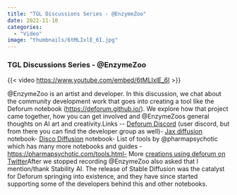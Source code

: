 ```yaml
---
title: "TGL Discussions Series - @EnzymeZoo"
date: 2022-11-10
categories: 
  - "Video"
image: "thumbnails/6tMLIxlE_6I.jpg"
---
```


### TGL Discussions Series - @EnzymeZoo

{{< video https://www.youtube.com/embed/6tMLIxlE_6I >}}

@EnzymeZoo is an artist and developer. In this discussion, we chat about the community development work that goes into creating a tool like the Deforum notebook (https://deforum.github.io/). We explore how that project came together, how you can get involved and @EnzymeZoos general thoughts on AI art and creativity.Links -- [Deforum Discord](https://discord.gg/deforum) (user discord, but from there you can find the developer group as well)- [Jax diffusion](https://colab.research.google.com/github/huemin-art/jax-guided-diffusion/blob/v2.7/Huemin/Jax/Diffusion/2/7.ipynb) notebook- [Disco Diffusion](https://colab.research.google.com/github/alembics/disco-diffusion/blob/main/Disco/Diffusion.ipynb) notebook- List of tools by @pharmapsychotic which has many more notebooks and guides - https://pharmapsychotic.com/tools.html- More [creations using deforum on Twitter](https://twitter.com/searchq=%23DeforumDiffusion&src=typeahead/click)After we stopped recording @EnzymeZoo also asked that I mention/thank Stability AI. The release of Stable Diffusion was the catalyst for Deforum springing into existence, and they have since started supporting some of the developers behind this and other notebooks.
